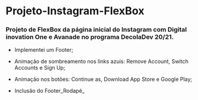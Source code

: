 # Projeto-Instagram-FlexBox
### Projeto de FlexBox da página inicial do Instagram com Digital inovation One e Avanade no programa DecolaDev 20/21.
- Implementei um Footer;

- Animação de sombreamento nos links azuis: 
	Remove Account,
	Switch Accounts e 
	Sign Up;

- Animação nos botões: 
	Continue as,
	Download App Store e 
	Google Play;

- Inclusão do Footer_Rodapé_
